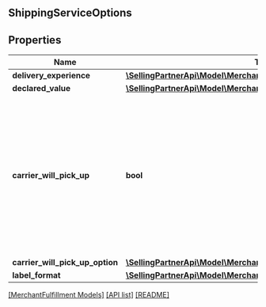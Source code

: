 ## ShippingServiceOptions

## Properties

Name | Type | Description | Notes
------------ | ------------- | ------------- | -------------
**delivery_experience** | [**\SellingPartnerApi\Model\MerchantFulfillment\DeliveryExperienceType**](DeliveryExperienceType.md) |  |
**declared_value** | [**\SellingPartnerApi\Model\MerchantFulfillment\CurrencyAmount**](CurrencyAmount.md) |  | [optional]
**carrier_will_pick_up** | **bool** | When true, the carrier will pick up the package.  Note: Scheduled carrier pickup is available only using Dynamex (US), DPD (UK), and Royal Mail (UK). |
**carrier_will_pick_up_option** | [**\SellingPartnerApi\Model\MerchantFulfillment\CarrierWillPickUpOption**](CarrierWillPickUpOption.md) |  | [optional]
**label_format** | [**\SellingPartnerApi\Model\MerchantFulfillment\LabelFormat**](LabelFormat.md) |  | [optional]

[[MerchantFulfillment Models]](../) [[API list]](../../Api) [[README]](../../../README.md)
